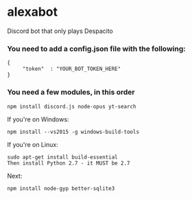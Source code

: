 # alexabot
Discord bot that only plays Despacito


### You need to add a config.json file with the following:

```
{  
     "token"  : "YOUR_BOT_TOKEN_HERE"
}
```

### You need a few modules, in this order

```
npm install discord.js node-opus yt-search
```
If you're on Windows:
```
npm install --vs2015 -g windows-build-tools
```
If you're on Linux:
```
sudo apt-get install build-essential
Then install Python 2.7 - it MUST be 2.7
```
Next:
```
npm install node-gyp better-sqlite3
```
